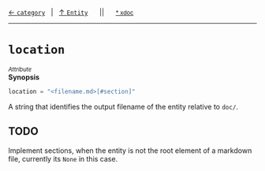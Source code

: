 [&#8592; `category`](xmd.py--entity--category.md)&nbsp;&nbsp;&nbsp;|&nbsp;&nbsp;&nbsp;[&#8593; `Entity`](xmd.py--entity.md)&nbsp;&nbsp;&nbsp;&nbsp;&nbsp;&nbsp;||&nbsp;&nbsp;&nbsp;&nbsp;&nbsp;&nbsp;<small>[\* xdoc](../xdoc/xmd.py.xmd#L36)</small>
***

# `location`
<small>*Attribute*</small>  
**Synopsis**

```cpp
location = "<filename.md>[#section]"
```


A string that identifies the output filename of the entity
relative to `doc/`.


## TODO


Implement sections, when the entity is not the root element of
a markdown file, currently its `None` in this case.

